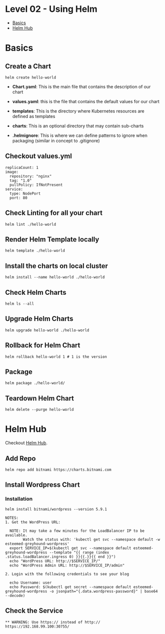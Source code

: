 # Level 02 - Using Helm

* [Basics](#basics)
* [Helm Hub](#helm-hub)

# Basics

## Create a Chart
```
helm create hello-world
```

* **Chart.yaml**: This is the main file that contains the description of our chart

* **values.yaml**: this is the file that contains the default values for our chart

* **templates**: This is the directory where Kubernetes resources are defined as templates

* **charts**: This is an optional directory that may contain sub-charts

* **.helmignore**: This is where we can define patterns to ignore when packaging (similar in concept to .gitignore)


## Checkout values.yml

```
replicaCount: 1
image:
  repository: "nginx"
  tag: "1.0"
  pullPolicy: IfNotPresent
service:
  type: NodePort
  port: 80
```

##  Check Linting for all your chart
```
helm lint ./hello-world
```

## Render Helm Template locally

```
helm template ./hello-world
```

## Install the charts on local cluster

```
helm install --name hello-world ./hello-world
```

## Check Helm Charts
```
helm ls --all
```

## Upgrade Helm Charts

```
helm upgrade hello-world ./hello-world
```

## Rollback for Helm Chart

```
helm rollback hello-world 1 # 1 is the version
```

## Package 

```
helm package ./hello-world/
```

## Teardown Helm Chart

```
helm delete --purge hello-world
```

# Helm Hub

Checkout [Helm Hub](https://hub.helm.sh/).

## Add Repo

```
helm repo add bitnami https://charts.bitnami.com
```

## Install Wordpress Chart

### Installation
```
helm install bitnami/wordpress --version 5.9.1
```

```
NOTES:
1. Get the WordPress URL:

  NOTE: It may take a few minutes for the LoadBalancer IP to be available.
        Watch the status with: 'kubectl get svc --namespace default -w esteemed-greyhound-wordpress'
  export SERVICE_IP=$(kubectl get svc --namespace default esteemed-greyhound-wordpress --template "{{ range (index .status.loadBalancer.ingress 0) }}{{.}}{{ end }}")
  echo "WordPress URL: http://$SERVICE_IP/"
  echo "WordPress Admin URL: http://$SERVICE_IP/admin"

2. Login with the following credentials to see your blog

  echo Username: user
  echo Password: $(kubectl get secret --namespace default esteemed-greyhound-wordpress -o jsonpath="{.data.wordpress-password}" | base64 --decode)
```

## Check the Service

```
** WARNING: Use https:// instead of http:// 
https://192.168.99.100:30755/
```
